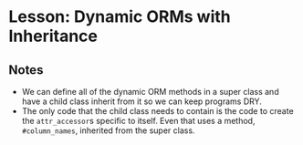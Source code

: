 # Lesson: Dynamic ORMs with Inheritance

## Notes

- We can define all of the dynamic ORM methods in a super class and have a child class inherit from it so we can keep programs DRY.
- The only code that the child class needs to contain is the code to create the `attr_accessor`s specific to itself. Even that uses a method, `#column_names`, inherited from the super class.

